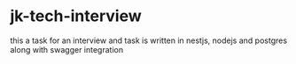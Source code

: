 # jk-tech-interview
this a task for an interview and task is written in nestjs, nodejs and postgres along with swagger integration
